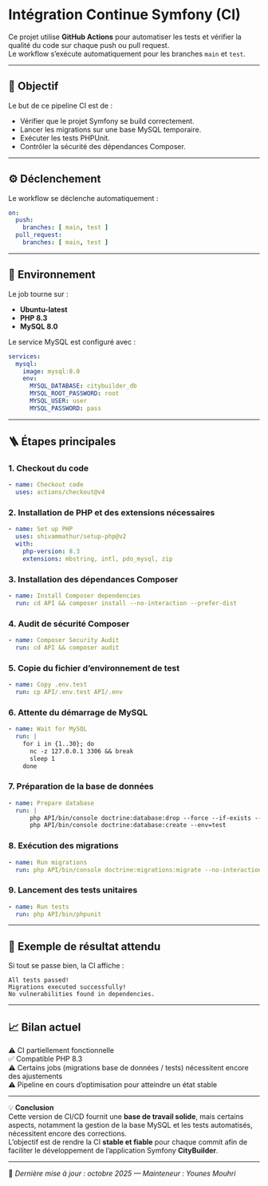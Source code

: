# Intégration Continue Symfony (CI)

Ce projet utilise **GitHub Actions** pour automatiser les tests et vérifier la qualité du code sur chaque push ou pull request.  
Le workflow s’exécute automatiquement pour les branches `main` et `test`.

---

## 🚀 Objectif

Le but de ce pipeline CI est de :
- Vérifier que le projet Symfony se build correctement.
- Lancer les migrations sur une base MySQL temporaire.
- Exécuter les tests PHPUnit.
- Contrôler la sécurité des dépendances Composer.

---

## ⚙️ Déclenchement

Le workflow se déclenche automatiquement :
```yaml
on:
  push:
    branches: [ main, test ]
  pull_request:
    branches: [ main, test ]
```

---

## 🧱 Environnement

Le job tourne sur :
- **Ubuntu-latest**
- **PHP 8.3**
- **MySQL 8.0**

Le service MySQL est configuré avec :
```yaml
services:
  mysql:
    image: mysql:8.0
    env:
      MYSQL_DATABASE: citybuilder_db
      MYSQL_ROOT_PASSWORD: root
      MYSQL_USER: user
      MYSQL_PASSWORD: pass
```

---

## 🪜 Étapes principales

### 1. Checkout du code
```yaml
- name: Checkout code
  uses: actions/checkout@v4
```

### 2. Installation de PHP et des extensions nécessaires
```yaml
- name: Set up PHP
  uses: shivammathur/setup-php@v2
  with:
    php-version: 8.3
    extensions: mbstring, intl, pdo_mysql, zip
```

### 3. Installation des dépendances Composer
```yaml
- name: Install Composer dependencies
  run: cd API && composer install --no-interaction --prefer-dist
```

### 4. Audit de sécurité Composer
```yaml
- name: Composer Security Audit
  run: cd API && composer audit
```

### 5. Copie du fichier d’environnement de test
```yaml
- name: Copy .env.test
  run: cp API/.env.test API/.env
```

### 6. Attente du démarrage de MySQL
```yaml
- name: Wait for MySQL
  run: |
    for i in {1..30}; do
      nc -z 127.0.0.1 3306 && break
      sleep 1
    done
```

### 7. Préparation de la base de données
```yaml
- name: Prepare database
  run: |
      php API/bin/console doctrine:database:drop --force --if-exists --env=test
      php API/bin/console doctrine:database:create --env=test
```

### 8. Exécution des migrations
```yaml
- name: Run migrations
  run: php API/bin/console doctrine:migrations:migrate --no-interaction
```

### 9. Lancement des tests unitaires
```yaml
- name: Run tests
  run: php API/bin/phpunit
```

---

## 🧩 Exemple de résultat attendu

Si tout se passe bien, la CI affiche :
```
All tests passed!
Migrations executed successfully!
No vulnerabilities found in dependencies.
```

---

## 📈 Bilan actuel

⚠️ CI partiellement fonctionnelle  
✅ Compatible PHP 8.3  
⚠️ Certains jobs (migrations base de données / tests) nécessitent encore des ajustements  
⚠️ Pipeline en cours d’optimisation pour atteindre un état stable  

---

💡 **Conclusion**  
Cette version de CI/CD fournit une **base de travail solide**, mais certains aspects, notamment la gestion de la base MySQL et les tests automatisés, nécessitent encore des corrections.  
L’objectif est de rendre la CI **stable et fiable** pour chaque commit afin de faciliter le développement de l’application Symfony **CityBuilder**.

---

🧾 *Dernière mise à jour : octobre 2025 — Mainteneur : Younes Mouhri*

